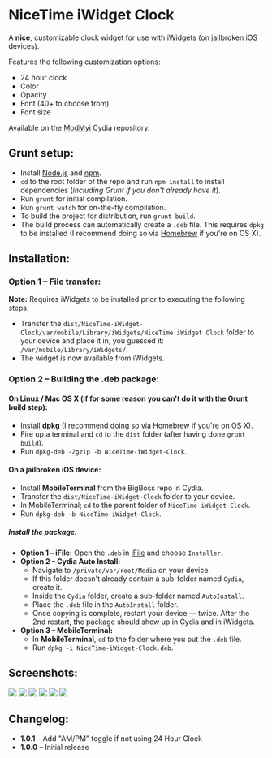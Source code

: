 # NiceTime iWidget Clock

A **nice**, customizable clock widget for use with [iWidgets](http://modmyi.com/forums/iphone-4-4s-new-skins-themes-launches/805840-tweak-iwidgets.html) (on jailbroken iOS devices).

Features the following customization options:

* 24 hour clock
* Color
* Opacity
* Font (40+ to choose from)
* Font size

Available on the [ModMyi ](http://modmyi.com/info/nicetimeiwidgetclock.d.php) Cydia repository.

## Grunt setup:
* Install [Node.js](http://nodejs.org/) and [npm](https://npmjs.org/).
* `cd` to the root folder of the repo and run `npm install` to install dependencies (_including Grunt if you don't already have it_).
* Run `grunt` for initial compilation.
* Run `grunt watch` for on-the-fly compilation.
* To build the project for distribution, run `grunt build`. 
* The build process can automatically create a `.deb` file. This requires `dpkg` to be installed (I recommend doing so via [Homebrew](http://brew.sh/) if you're on OS X).

## Installation:

### Option 1 – File transfer:
**Note:** Requires iWidgets to be installed prior to executing the following steps.

* Transfer the `dist/NiceTime-iWidget-Clock/var/mobile/Library/iWidgets/NiceTime iWidget Clock` folder to your device and place it in, you guessed it: `/var/mobile/Library/iWidgets/`.
* The widget is now available from iWidgets. 

### Option 2 – Building the .deb package:

#### On Linux / Mac OS X (if for some reason you can't do it with the Grunt build step):
* Install **dpkg** (I recommend doing so via [Homebrew](http://brew.sh/) if you're on OS X).
* Fire up a terminal and `cd` to the `dist` folder (after having done `grunt build`).
* Run `dpkg-deb -Zgzip -b NiceTime-iWidget-Clock`.

#### On a jailbroken iOS device:
* Install **MobileTerminal** from the BigBoss repo in Cydia.
* Transfer the `dist/NiceTime-iWidget-Clock` folder to your device.
* In MobileTerminal; `cd` to the parent folder of `NiceTime-iWidget-Clock`.
* Run `dpkg-deb -b NiceTime-iWidget-Clock`.

##### Install the package:
* **Option 1 – iFile:** Open the `.deb` in [iFile](http://cydia.saurik.com/package/eu.heinelt.ifile) and choose `Installer`.
* **Option 2 – Cydia Auto Install:** 
    * Navigate to `/private/var/root/Media` on your device. 
    * If this folder doesn't already contain a sub-folder named `Cydia`, create it. 
    * Inside the `Cydia` folder, create a sub-folder named `AutoInstall`. 
    * Place the `.deb` file in the `AutoInstall` folder.
    * Once copying is complete, restart your device — twice. After the 2nd restart, the package should show up in Cydia and in iWidgets.
* **Option 3 – MobileTerminal:** 
    * In **MobileTerminal**, `cd` to the folder where you put the `.deb` file.
    * Run `dpkg -i NiceTime-iWidget-Clock.deb`.

## Screenshots:
![](screens/01.png)
![](screens/02.png)
![](screens/03.png)
![](screens/04.png)
![](screens/05.png)
![](screens/06.png)

## Changelog:

* **1.0.1** – Add "AM/PM" toggle if not using 24 Hour Clock
* **1.0.0** – Initial release
